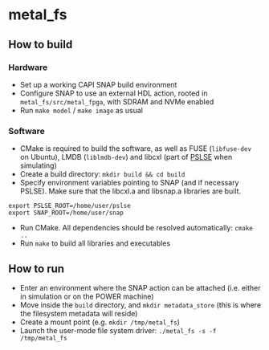 # metal_fs

## How to build

### Hardware
 - Set up a working CAPI SNAP build environment
 - Configure SNAP to use an external HDL action, rooted in `metal_fs/src/metal_fpga`, with SDRAM and NVMe enabled
 - Run `make model` / `make image` as usual

### Software
 - CMake is required to build the software, as well as FUSE (`libfuse-dev` on Ubuntu), LMDB (`liblmdb-dev`) and libcxl (part of [PSLSE](https://github.com/ibm-capi/pslse) when simulating)
 - Create a build directory: `mkdir build && cd build`
 - Specify environment variables pointing to SNAP (and if necessary PSLSE). Make sure that the libcxl.a and libsnap.a libraries are built.
 ```
export PSLSE_ROOT=/home/user/pslse
export SNAP_ROOT=/home/user/snap
 ```
 - Run CMake. All dependencies should be resolved automatically: `cmake ..`
 - Run `make` to build all libraries and executables


## How to run
 - Enter an environment where the SNAP action can be attached (i.e. either in simulation or on the POWER machine)
 - Move inside the `build` directory, and `mkdir metadata_store` (this is where the filesystem metadata will reside)
 - Create a mount point (e.g. `mkdir /tmp/metal_fs`)
 - Launch the user-mode file system driver: `./metal_fs -s -f /tmp/metal_fs`
